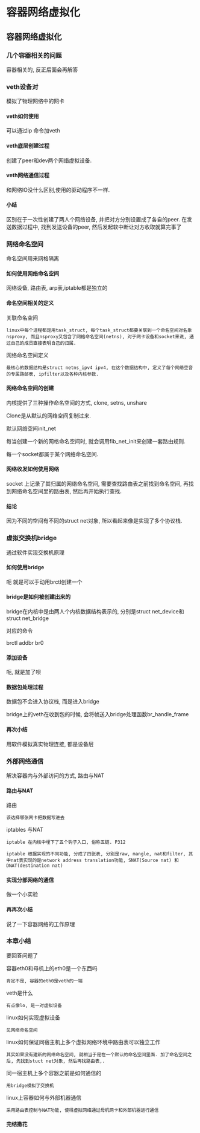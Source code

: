 # 容器网络虚拟化

## 容器网络虚拟化

### 几个容器相关的问题

容器相关的, 反正后面会再解答

### veth设备对

模拟了物理网络中的网卡

#### veth如何使用

可以通过ip 命令加veth

#### veth底层创建过程

创建了peer和dev两个网络虚拟设备.

#### veth网络通信过程

和网络IO没什么区别,使用的驱动程序不一样.

#### 小结

区别在于一次性创建了两人个网络设备, 并把对方分别设置成了各自的peer. 在发送数据过程中, 找到发送设备的peer, 然后发起软中断让对方收取就算完事了

### 网络命名空间

命名空间用来网格隔离

#### 如何使用网络命名空间

网络设备, 路由表, arp表,iptable都是独立的

#### 命名空间相关的定义

关联命名空间

```
linux中每个进程都是用task_struct, 每个task_struct都要关联到一个命名空间对名象nsproxy, 而且nsproxy又包含了网格命名空间(netns), 对于网卡设备和socket来说, 通过自己的成员直接表明自己的归属.
```

网络命名空间定义

```
最核心的数据结构是struct netns_ipv4 ipv4, 在这个数据结构中, 定义了每个网络空音的专属路邮表, ipfilter以及各种内核参数.
```

#### 网络命名空间的创建

内核提供了三种操作命名空间的方式, clone, setns, unshare

Clone是从默认的网络空间复制过来.

默认网络空间init\_net

每当创建一个新的网格命名空间时, 就会调用fib\_net\_init来创建一套路由规则.

每一个socket都属于某个网络命名空间.

#### 网络收发如何使用网络

socket 上记录了其归属的网络命名空间, 需要查找路由表之前找到命名空间, 再找到网络命名空间里的路由表, 然后再开始执行查找.

#### 结论

因为不同的空间有不同的struct net对象, 所以看起来像是实现了多个协议栈.

### 虚拟交换机bridge

通过软件实现交换机原理

#### 如何使用bridge

呃 就是可以手动用brctl创建一个

#### bridge是如何被创建出来的

bridge在内核中是由两人个内核数据结构表示的, 分别是struct net\_device和struct net\_bridge

对应的命令

brctl addbr br0

#### 添加设备

呃, 就是加了呗

#### 数据包处理过程

数据包不会进入协议栈, 而是进入bridge

bridge上的veth在收到包的时候, 会将帧送入bridge处理函数br\_handle\_frame

#### 再次小结

用软件模拟真实物理连接, 都是设备层

### 外部网络通信

解决容器内与外部访问的方式, 路由与NAT

#### 路由与NAT

路由

```
该选择哪张网卡把数据写进去
```

iptables 与NAT

```
iptable 在内核中埋下了五个钩子入口, 俗称五链. P312

iptable 根据实现的不同功能, 分成了四张表, 分别是raw, mangle, nat和filter, 其中nat表实现的是network address translation功能, SNAT(Source nat) 和 DNAT(destination nat)
```

#### 实现分部网络的通信

做一个小实验

#### 再再次小结

说了一下容器网络的工作原理

### 本章小结

要回答问题了

容器eth0和母机上的eth0是一个东西吗

```
肯定不是, 容器的eth0是veth的一端
```

veth是什么

```
有点像lo, 是一对虚拟设备
```

linux如何实现虚拟设备

```
见网络命名空间
```

linux如何保证同宿主机上多个虚拟网络环境中路由表可以独立工作

```
其实如果没有建新的网络命名空间, 就相当于是在一个默认的命名空间里面. 加了命名空间之后, 先找到stuct net对象, 然后再找路由表,. 
```

同一宿主机上多个容器之前是如何通信的

```
用bridge模拟了交换机
```

linux上容器如何与外部机器通信

```
采用路由表控制与NAT功能, 使得虚拟网络通过母机网卡和外部机器进行通信
```

#### 完结撒花
